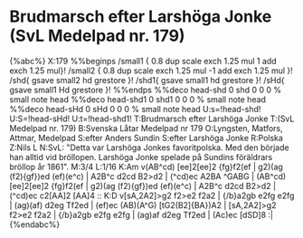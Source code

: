 # Brudmarsch efter Larshöga Jonke (SvL Medelpad nr. 179)

{%abc%}
X:179
%%beginps
/small1 { 
   0.8 dup scale
   exch 1.25 mul 1 add
   exch 1.25 mul}!
/small2 { 
   0.8 dup scale
   exch 1.25 mul -1 add
   exch 1.25 mul }!
/shd{ gsave small2 hd grestore }!
/shd1{ gsave small1 hd grestore }!
/sHd{ gsave small1 Hd grestore }!
%%endps
%%deco head-shd 0 shd 0 0 0	% small note head
%%deco head-shd1 0 shd1 0 0 0	% small note head
%%deco head-sHd 0 sHd 0 0 0	% small note head
U:s=!head-shd!
U:S=!head-sHd!
U:t=!head-shd1!
T:Brudmarsch efter Larshöga Jonke
T:(SvL Medelpad nr. 179)
B:Svenska Låtar Medelpad nr 179
O:Lyngsten, Matfors, Attmar, Medelpad
S:efter Anders Sundin
S:efter Larshöga Jonke
R:Polska
Z:Nils L
N:SvL: "Detta var Larshöga Jonkes favoritpolska. Med den började han alltid vid bröllopen. Larshöga Jonke spelade på Sundins föräldrars bröllop år 1861".
M:3/4
L:1/16
K:Am
v(AB^cd) [ee]2[ee]2 {fg}f2(ef | g2)(ag (f2){gf})ed (ef)(e^c) | A2B^c d2cd B2>d2 | (^cd)ec A2BA ^GABG |
 (AB^cd) [ee]2[ee]2 {fg}f2(ef | g2)(ag (f2){gf})ed (ef)(e^c) | A2B^c d2cd B2>d2 | (^cd)ec c2[AA]2 [AA]4 ::
K:D
v[sA,2A2]>g2 f2>e2 f2a2 | {/b}a2gb e2fg e2fg | (ag)(af) d2eg Tf2ed | (ef)ec (AB)(A^G) [tG2(B2]{BA})A2 |
 [sA,2A2]>g2 f2>e2 f2a2 | {/b}a2gb e2fg e2fg | (ag)af d2eg Tf2ed | (Ac)ec [dSD]8 :|
{%endabc%}
